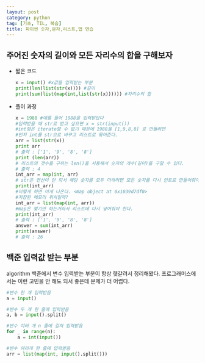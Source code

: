 ```yaml
---
layout: post
category: python
tag: [기초, TIL, 복습]
title: 파이썬 숫자,문자,리스트,맵 연습
---
```

## 주어진 숫자의 길이와 모든 자리수의 합을 구해보자

* 짧은 코드
    ```python
    x = input() #x값을 입력받는 부분
    print(len(list(str(x)))) #길이
    print(sum(list(map(int,list(str(x)))))) #자리수의 합
    ```

* 풀이 과정
    ``` python
    x = 1988 #예를 들어 1988을 입력받았다
    #입력받을 때 str로 받고 싶으면 x = str(input())
    #int형은 iterate할 수 없기 때문에 1988을 [1,9,8,8] 로 만들려면 
    #먼저 int를 str으로 바꾸고 리스트로 묶어준다.
    arr = list(str(x))
    print arr
    # 출력 : ['1', '9', '8', '8'] 
    print (len(arr))
    # 리스트의 갯수를 구하는 len()을 사용해서 숫자의 개수(길이)를 구할 수 있다.
    # 출력 : 4
    int_arr = map(int, arr)
    # str은 연산이 안 되서 해당 숫자를 모두 더하려면 모든 숫자를 다시 인트로 만들어줘야한다.
    print(int_arr)
    #이렇게 하면 이게 나온다. <map object at 0x1039d7df0> 
    #저장된 메모리 위치일까?
    int_arr = list(map(int, arr))
    #map은 찢기만 하는거라서 리스트에 다시 넣어줘야 한다.
    print(int_arr)
    # 출력 : ['1', '9', '8', '8'] 
    answer = sum(int_arr)
    print(answer)
    # 출력 : 26 
    ```

## 백준 입력값 받는 부분 

algorithm 백준에서 변수 입력받는 부분이 항상 헷갈려서 정리해봤다.
프로그래머스에서는 이런 고민을 안 해도 되서 좋은데 문제가 더 어렵다.  

```python
#변수 한 개 입력받음
a = input() 

#변수 두 개 한 줄에 입력받음
a, b = input().split() 

#변수 여러 개 n 줄에 걸쳐 입력받음
for _ in range(n): 
    a = int(input())

#변수 여러개 한 줄에 입력받음
arr = list(map(int, input().split()))
```
